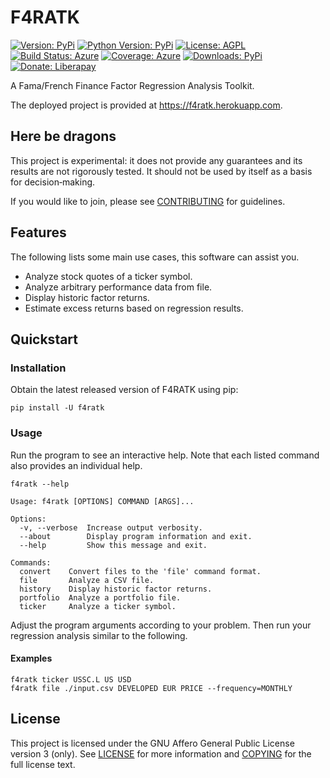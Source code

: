 # F4RATK

[![Version: PyPi](https://img.shields.io/pypi/v/F4RATK?cacheSeconds=2592000)](https://pypi.org/project/F4RATK/)
[![Python Version: PyPi](https://img.shields.io/pypi/pyversions/F4RATK?cacheSeconds=2592000)](https://pypi.org/project/F4RATK/)
[![License: AGPL](https://img.shields.io/badge/license-AGPL--3.0--only-informational.svg?cacheSeconds=31536000)](https://spdx.org/licenses/AGPL-3.0-only.html)
[![Build Status: Azure](https://img.shields.io/azure-devops/build/toroettg/F4RATK/1?cacheSeconds=86400)](https://dev.azure.com/toroettg/F4RATK/_build/latest?definitionId=1&branchName=main)
[![Coverage: Azure](https://img.shields.io/azure-devops/coverage/toroettg/F4RATK/1?cacheSeconds=86400)](https://dev.azure.com/toroettg/F4RATK/_build/latest?definitionId=1&branchName=main)
[![Downloads: PyPi](https://img.shields.io/pypi/dm/F4RATK?cacheSeconds=86400)](https://pypistats.org/packages/f4ratk)
[![Donate: Liberapay](https://img.shields.io/liberapay/patrons/f4ratk?logo=liberapay?cacheSeconds=2592000)](https://liberapay.com/f4ratk/donate)

A Fama/French Finance Factor Regression Analysis Toolkit.

The deployed project is provided at https://f4ratk.herokuapp.com.

## Here be dragons

This project is experimental: it does not provide any guarantees and its
results are not rigorously tested. It should not be used by itself as a
basis for decision‐making.

If you would like to join, please see [CONTRIBUTING] for guidelines.

## Features

The following lists some main use cases, this software can assist you.

- Analyze stock quotes of a ticker symbol.
- Analyze arbitrary performance data from file.
- Display historic factor returns.
- Estimate excess returns based on regression results.

## Quickstart

### Installation

Obtain the latest released version of F4RATK using pip:

`pip install -U f4ratk`

### Usage

Run the program to see an interactive help. Note that each listed
command also provides an individual help.

`f4ratk --help`

```lang-none
Usage: f4ratk [OPTIONS] COMMAND [ARGS]...

Options:
  -v, --verbose  Increase output verbosity.
  --about        Display program information and exit.
  --help         Show this message and exit.

Commands:
  convert    Convert files to the 'file' command format.
  file       Analyze a CSV file.
  history    Display historic factor returns.
  portfolio  Analyze a portfolio file.
  ticker     Analyze a ticker symbol.

```

Adjust the program arguments according to your problem.
Then run your regression analysis similar to the following.

#### Examples

```lang-sh
f4ratk ticker USSC.L US USD
f4ratk file ./input.csv DEVELOPED EUR PRICE --frequency=MONTHLY

```

## License

This project is licensed under the GNU Affero General Public License
version 3 (only). See [LICENSE] for more information and [COPYING]
for the full license text.

[CONTRIBUTING]: https://codeberg.org/toroettg/F4RATK/src/branch/main/CONTRIBUTING.md
[LICENSE]: https://codeberg.org/toroettg/F4RATK/src/branch/main/LICENSE
[COPYING]: https://codeberg.org/toroettg/F4RATK/src/branch/main/COPYING
